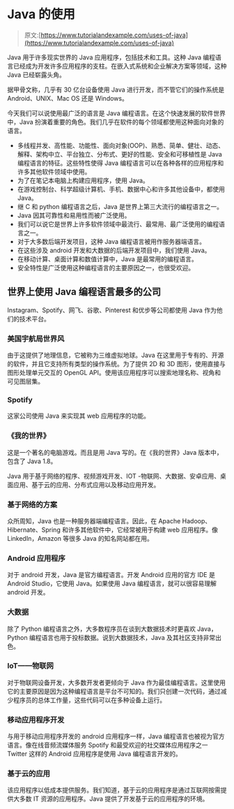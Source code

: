 # Java 的使用

> 原文:[https://www.tutorialandexample.com/uses-of-java](https://www.tutorialandexample.com/uses-of-java)

Java 用于许多现实世界的 Java 应用程序，包括技术和工具。这种 Java 编程语言已经成为开发许多应用程序的支柱。在嵌入式系统和企业解决方案等领域，这种 Java 已经崭露头角。

据甲骨文称，几乎有 30 亿台设备使用 Java 进行开发，而不管它们的操作系统是 Android、UNIX、Mac OS 还是 Windows。

今天我们可以说使用最广泛的语言是 Java 编程语言。在这个快速发展的软件世界中，Java 扮演着重要的角色。我们几乎在软件的每个领域都使用这种面向对象的语言。

*   多线程并发、高性能、功能性、面向对象(OOP)、熟悉、简单、健壮、动态、解释、架构中立、平台独立、分布式、更好的性能、安全和可移植性是 Java 编程语言的特征。这些特性使得 Java 编程语言可以在各种各样的应用程序和许多其他软件领域中使用。
*   为了在笔记本电脑上构建应用程序，使用 Java。
*   在游戏控制台、科学超级计算机、手机、数据中心和许多其他设备中，都使用 Java。
*   继 C 和 python 编程语言之后，Java 是世界上第三大流行的编程语言之一。
*   Java 因其可靠性和易用性而被广泛使用。
*   我们可以说它是世界上许多软件领域中最流行、最常用、最广泛使用的编程语言之一。
*   对于大多数后端开发项目，这种 Java 编程语言被用作服务器端语言。
*   在这些涉及 android 开发和大数据的后端开发项目中，我们使用 Java。
*   在移动计算、桌面计算和数值计算中，Java 是最常用的编程语言。
*   安全特性是广泛使用这种编程语言的主要原因之一，也很受欢迎。

## 世界上使用 Java 编程语言最多的公司

Instagram、Spotify、网飞、谷歌、Pinterest 和优步等公司都使用 Java 作为他们的技术平台。

### 美国宇航局世界风

由于这提供了地理信息，它被称为三维虚拟地球。Java 在这里用于专有的、开源的软件，并且它支持所有类型的操作系统。为了提供 2D 和 3D 图形，使用直接与图形处理单元交互的 OpenGL API。使用该应用程序可以搜索地理名称、视角和可见图层集。

### Spotify

这家公司使用 Java 来实现其 web 应用程序的功能。

### 《我的世界》

这是一个著名的电脑游戏。而且是用 Java 写的。在《我的世界》Java 版本中，包含了 Java 1.8。

Java 用于基于网络的程序、视频游戏开发、IOT -物联网、大数据、安卓应用、桌面应用、基于云的应用、分布式应用以及移动应用开发。

### 基于网络的方案

众所周知，Java 也是一种服务器端编程语言。因此，在 Apache Hadoop、Hibernate、Spring 和许多其他软件中，它经常被用于构建 web 应用程序。像 LinkedIn，Amazon 等很多 Java 的知名网站都在用。

### Android 应用程序

对于 android 开发，Java 是官方编程语言。开发 Android 应用的官方 IDE 是 Android Studio，它使用 Java。如果使用 Java 编程语言，就可以很容易理解 android 开发。

### 大数据

除了 Python 编程语言之外，大多数程序员在谈到大数据技术时更喜欢 Java，Python 编程语言也用于投标数据。说到大数据技术，Java 及其社区支持非常出色。

### IoT——物联网

对于物联网设备开发，大多数开发者更倾向于 Java 作为最佳编程语言。这里使用它的主要原因是因为这种编程语言是平台不可知的。我们只创建一次代码，通过减少程序员的总体工作量，这些代码可以在多种设备上运行。

### 移动应用程序开发

与用于移动应用程序开发的 android 应用程序一样，Java 编程语言也被视为官方语言。像在线音频流媒体服务 Spotify 和最受欢迎的社交媒体应用程序之一 Twitter 这样的 Android 应用程序是使用 Java 编程语言开发的。

### 基于云的应用

该应用程序以低成本提供服务。我们知道，基于云的应用程序是通过互联网按需提供大多数 IT 资源的应用程序。Java 提供了开发基于云的应用程序的环境。